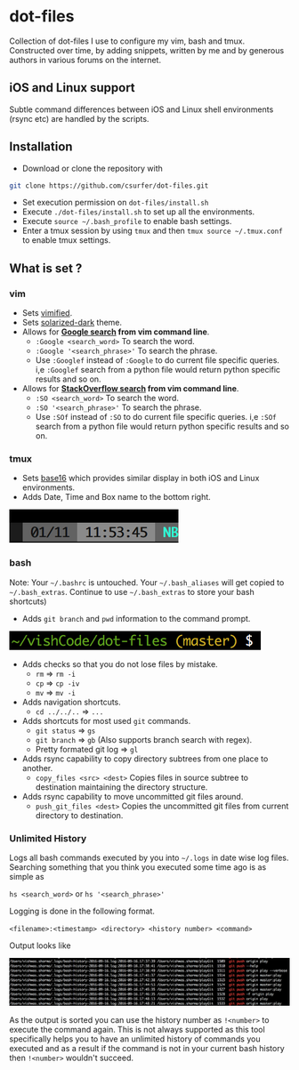 # dot-files
Collection of dot-files I use to configure my vim, bash and tmux. Constructed over time, by adding snippets, written by me and by generous authors in various forums on the internet.

## iOS and Linux support
Subtle command differences between iOS and Linux shell environments (rsync etc) are handled by the scripts.

## Installation
- Download or clone the repository with
``` bash
git clone https://github.com/csurfer/dot-files.git
```
- Set execution permission on `dot-files/install.sh`
- Execute `./dot-files/install.sh` to set up all the environments.
- Execute `source ~/.bash_profile` to enable bash settings.
- Enter a tmux session by using `tmux` and then `tmux source ~/.tmux.conf` to enable tmux settings.

## What is set ?

### vim
- Sets [vimified](https://github.com/zaiste/vimified).
- Sets [solarized-dark](https://github.com/altercation/vim-colors-solarized) theme.
- Allows for __[Google search](https://github.com/szw/vim-g) from vim command line__.
  - `:Google <search_word>` To search the word.
  - `:Google '<search_phrase>'` To search the phrase.
  - Use `:Googlef` instead of `:Google` to do current file specific queries. i,e `:Googlef` search from a python file would return python specific results and so on.
- Allows for __[StackOverflow search](https://github.com/hienvd/vim-stackoverflow) from vim command line__.
  - `:SO <search_word>` To search the word.
  - `:SO '<search_phrase>'` To search the phrase.
  - Use `:SOf` instead of `:SO` to do current file specific queries. i,e `:SOf` search from a python file would return python specific results and so on.

### tmux
- Sets [base16](https://github.com/chriskempson/base16) which provides similar display in both iOS and Linux environments.
- Adds Date, Time and Box name to the bottom right.

![tmux-bottom-right](readme-res/tmux-br.png)

### bash
Note: Your `~/.bashrc` is untouched. Your `~/.bash_aliases` will get copied to `~/.bash_extras`. Continue to use `~/.bash_extras` to store your bash shortcuts)
- Adds `git branch` and `pwd` information to the command prompt.

![prompt-branch](readme-res/prompt-branch.png)

- Adds checks so that you do not lose files by mistake.
  - `rm` => `rm -i`
  - `cp` => `cp -iv`
  - `mv` => `mv -i`
- Adds navigation shortcuts.
  - `cd ../../..` =>  `...`
- Adds shortcuts for most used `git` commands.
  - `git status` => `gs`
  - `git branch` => `gb` (Also supports branch search with regex).
  - Pretty formated git log => `gl`
- Adds rsync capability to copy directory subtrees from one place to another.
  - `copy_files <src> <dest>` Copies files in source subtree to destination maintaining the directory structure.
- Adds rsync capability to move uncommitted git files around.
  - `push_git_files <dest>` Copies the uncommitted git files from current directory to destination.

### Unlimited History
Logs all bash commands executed by you into `~/.logs` in date wise log files. Searching something that you think you executed some time ago is as simple as

`hs <search_word>` or `hs '<search_phrase>'`

Logging is done in the following format.

`<filename>:<timestamp> <directory> <history number> <command>`

Output looks like

![hs-out](readme-res/hs-out.png)

As the output is sorted you can use the history number as `!<number>` to execute the command again. This is not always supported as this tool specifically helps you to have an unlimited history of commands you executed and as a result if the command is not in your current bash history then `!<number>` wouldn't succeed.
